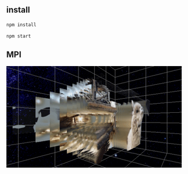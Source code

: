 ## install


```
npm install
```

```
npm start
```

## MPI

![MPI_IMAGE](dist/assets/images/MPI_show.gif)
